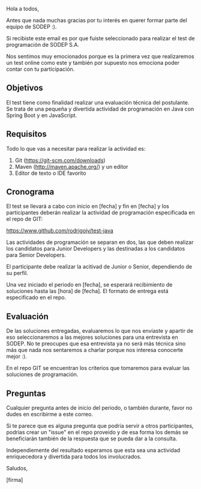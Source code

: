Hola a todos,

Antes que nada muchas gracias por tu interés en querer formar parte del equipo de SODEP :). 

Si recibiste este email es por que fuiste seleccionado para realizar el test de programación de SODEP S.A.

Nos sentimos muy emocionados porque es la primera vez que realizaremos un test online como este y también por supuesto
nos emociona poder contar con tu participación.

Objetivos
---------

El test tiene como finalidad realizar una evaluación técnica del postulante. Se trata de una pequeña
y divertida actividad de programación en Java con Spring Boot y en JavaScript.

Requisitos
----------

Todo lo que vas a necesitar para realizar la actividad es:
1. Git (https://git-scm.com/downloads)
2. Maven (http://maven.apache.org/) y un editor
3. Editor de texto o IDE favorito

Cronograma
----------

El test se llevará a cabo con inicio en [fecha] y fin en [fecha] y los participantes deberán realizar la
actividad de programación especificada en el repo de GIT:
   
   https://www.github.com/rodrigojv/test-java

Las actividades de programación se separan en dos, las que deben realizar los candidatos para Junior 
Developers y las destinadas a los candidatos para Senior Developers.

El participante debe realizar la acitivad de Junior o Senior, dependiendo de su perfil.

Una vez iniciado el periodo en [fecha], se esperará recibimiento de soluciones hasta las [hora] de [fecha].
El formato de entrega está especificado en el repo.

Evaluación
-----------

De las soluciones entregadas, evaluaremos lo que nos enviaste y apartir de eso seleccionaremos a las mejores 
soluciones para una entrevista en SODEP. No te preocupes que esa entrevista ya no será más técnica sino más que 
nada nos sentaremos a charlar porque nos interesa conocerte mejor :).

En el repo GIT se encuentran los criterios que tomaremos para evaluar las soluciones de programación.

Preguntas
----------

Cualquier pregunta antes de inicio del periodo, o también durante, favor no dudes en escribirme a este correo.

Si te parece que es alguna pregunta que podria servir a otros participantes, podrias crear
un "issue" en el repo proveido y de esa forma los demás se beneficiarán también de la respuesta
que se pueda dar a la consulta.

Independiemente del resultado esperamos que esta sea una actividad enriquecedora y divertida para todos los involucrados.

Saludos,

[firma]


